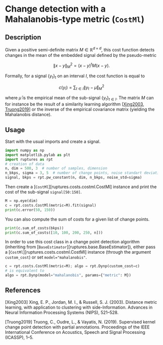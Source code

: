 # Change detection with a Mahalanobis-type metric (`CostMl`)

## Description

Given a positive semi-definite matrix $M\in\mathbb{R}^{d\times d}$,
this cost function detects changes in the mean of the embedded signal defined by the pseudo-metric

$$
\| x - y \|_M^2 = (x-y)^t M (x-y).
$$

Formally, for a signal $\{y_t\}_t$ on an interval $I$, the cost function is equal to

$$
c(y_{I}) = \sum_{t\in I} \| y_t - \bar{\mu} \|_{M}^2
$$

where $\bar{\mu}$ is the empirical mean of the sub-signal $\{y_t\}_{t\in I}$.
The matrix $M$ can for instance be the result of a similarity learning algorithm [[Xing2003](#Xing2003), [Truong2019](#Truong2019)] or the inverse of the empirical covariance matrix (yielding the Mahalanobis distance).

## Usage

Start with the usual imports and create a signal.

```python
import numpy as np
import matplotlib.pylab as plt
import ruptures as rpt
# creation of data
n, dim = 500, 3  # number of samples, dimension
n_bkps, sigma = 3, 5  # number of change points, noise standart deviation
signal, bkps = rpt.pw_constant(n, dim, n_bkps, noise_std=sigma)
```

Then create a [`CostMl`][ruptures.costs.costml.CostMl] instance and print the cost of the sub-signal `signal[50:150]`.

```python
M = np.eye(dim)
c = rpt.costs.CostMl(metric=M).fit(signal)
print(c.error(50, 150))
```

You can also compute the sum of costs for a given list of change points.

```python
print(c.sum_of_costs(bkps))
print(c.sum_of_costs([10, 100, 200, 250, n]))
```

In order to use this cost class in a change point detection algorithm (inheriting from [`BaseEstimator`][ruptures.base.BaseEstimator]), either pass a [`CostMl`][ruptures.costs.costml.CostMl] instance (through the argument `custom_cost`) or set `model="mahalanobis"`.

```python
c = rpt.costs.CostMl(metric=M); algo = rpt.Dynp(custom_cost=c)
# is equivalent to
algo = rpt.Dynp(model="mahalanobis", params={"metric": M})
```

## References

<a id="Xing2003">[Xing2003]</a>
Xing, E. P., Jordan, M. I., & Russell, S. J. (2003). Distance metric learning, with application to clustering with side-Information. Advances in Neural Information Processing Systems (NIPS), 521–528.

<a id="Truong2019">[Truong2019]</a>
Truong, C., Oudre, L., & Vayatis, N. (2019). Supervised kernel change point detection with partial annotations. Proceedings of the IEEE International Conference on Acoustics, Speech and Signal Processing (ICASSP), 1–5.